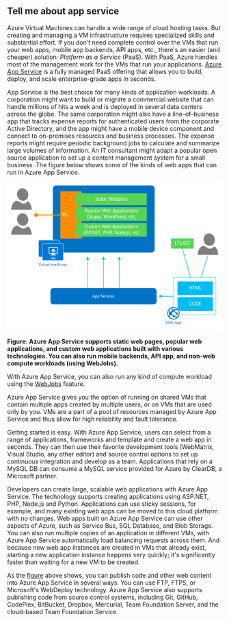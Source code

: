 <a name="tellmeas"></a>

## Tell me about app service
Azure Virtual Machines can handle a wide range of cloud hosting tasks. But creating and managing a VM infrastructure requires specialized skills and substantial effort. If you don't need complete control over the VMs that run your web apps, mobile app backends, API apps, etc., there's an easier (and cheaper) solution: *Platform as a Service* (PaaS). With PaaS, Azure handles most of the management work for the VMs that run your applications. [Azure App Service](../articles/app-service/app-service-value-prop-what-is.md) is a fully managed PaaS offering that allows you to build, deploy, and scale enterprise-grade apps in seconds.

App Service is the best choice for many kinds of application workloads. A corporation might want to build or migrate a commercial website that can handle millions of hits a week and is deployed in several data centers across the globe. The same corporation might also have a line-of-business app that tracks expense reports for authenticated users from the corporate Active Directory, and the app might have a mobile device component and connect to on-premises resources and business processes. The expense reports might require periodic background jobs to calculate and summarize large volumes of information. An IT consultant might adapt a popular open source application to set up a content management system for a small business. The figure below shows some of the kinds of web apps that can run in Azure App Service.

<a name="appservice_diagram"></a>
![app service diagram](media/app-service-choose-me-content/diagram.png)

**Figure: Azure App Service supports static web pages, popular web applications, and custom web applications built with various technologies. You can also run mobile backends, API app, and non-web compute workloads (using WebJobs).**

With Azure App Service, you can also run any kind of compute workload using the [WebJobs](../articles/app-service-web/websites-webjobs-resources.md) feature.

Azure App Service gives you the option of running on shared VMs that contain multiple apps created by multiple users, or on VMs that are used only by you. VMs are a part of a pool of resources managed by Azure App Service and thus allow for high reliability and fault tolerance.

Getting started is easy. With Azure App Service, users can select from a range of applications, frameworks and template and create a web app in seconds. They can then use their favorite development tools (WebMatrix, Visual Studio, any other editor) and source control options to set up continuous integration and develop as a team. Applications that rely on a MySQL DB can consume a MySQL service provided for Azure by ClearDB, a Microsoft partner.

Developers can create large, scalable web applications with Azure App Service. The technology supports creating applications using ASP.NET, PHP, Node.js and Python. Applications can use sticky sessions, for example, and many existing web apps can be moved to this cloud platform with no changes. Web apps built on Azure App Service can use other aspects of Azure, such as Service Bus, SQL Database, and Blob Storage. You can also run multiple copies of an application in different VMs, with Azure App Service automatically load balancing requests across them. And because new web app instances are created in VMs that already exist, starting a new application instance happens very quickly; it's significantly faster than waiting for a new VM to be created.

As the [figure](#appservice_diagram) above shows, you can publish code and other web content into Azure App Service in several ways. You can use FTP, FTPS, or Microsoft's WebDeploy technology. Azure App Service also supports publishing code from source control systems, including Git, GitHub, CodePlex, BitBucket, Dropbox, Mercurial, Team Foundation Server, and the cloud-based Team Foundation Service.